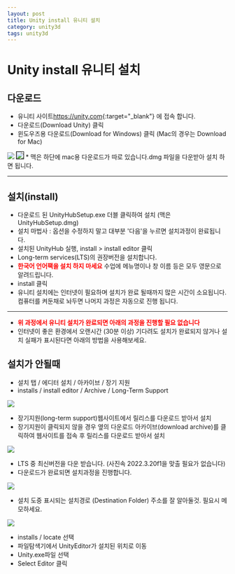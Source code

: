 ```yaml
---
layout: post
title: Unity install 유니티 설치
category: unity3d
tags: unity3d
---
```


# Unity install 유니티 설치

## 다운로드
- 유니티 사이트<https://unity.com>{:target="_blank"} 에 접속 합니다.
- 다운로드(Download Unity) 클릭
- 윈도우즈용 다운로드(Download for Windows) 클릭 (Mac의 경우는 Download for Mac)

<img src="https://image.onethelab.com/resized/1709624724.jpg" />

<img style='border:solid 1px black;' src="https://image.onethelab.com/resized/1709860618.jpg" />
* 맥은 하단에 mac용 다운로드가 따로 있습니다.dmg 파일을 다운받아 설치 하면 됩니다.

---

## 설치(install)
- 다운로드 된 UnityHubSetup.exe 더블 클릭하여 설치 (맥은 UnityHubSetup.dmg)
- 설치 마법사 : 옵션을 수정하지 말고 대부분 '다음'을 누르면 설치과정이 완료됩니다.
- 설치된 UnityHub 실행, install > install editor 클릭
- Long-term services(LTS)의 권장버전을 설치합니다.
- <b style="color:red">한국어 언어팩을 설치 하지 마세요</b> 수업에 메뉴명이나 창 이름 등은 모두 영문으로 알려드립니다.
- install 클릭
- 유니티 설치에는 인터넷이 필요하며 설치가 완료 될때까지 많은 시간이 소요됩니다. 컴퓨터를 켜둔채로 놔두면 나머지 과정은 자동으로 진행 됩니다.

---

- <b style="color:red"> 위 과정에서 유니티 설치가 완료되면 아래의 과정을 진행할 필요 없습니다</b>
- 인터넷이 좋은 환경에서 오랜시간 (30분 이상) 기다려도 설치가 완료되지 않거나 설치 실패가 표시된다면 아래의 방법을 사용해보세요.

## 설치가 안될때
- 설치 탭 / 에디터 설치 / 아카이브 / 장기 지원
- installs / install editor / Archive / Long-Term Support

<img src="https://image.onethelab.com/resized/1709624766.jpg" />

- 장기지원(long-term support)웹사이트에서 릴리스를 다운로드 받아서 설치
- 장기지원이 클릭되지 않을 경우 옆의 다운로드 아카이브(download archive)를 클릭하여 웹사이트를 접속 후 릴리스를 다운로드 받아서 설치

<img src="https://image.onethelab.com/resized/1709624774.jpg" />

- LTS 중 최신버전을 다운 받습니다. (사진속 2022.3.20f1을 맞출 필요가 없습니다)
- 다운로드가 완료되면 설치과정을 진행합니다.

<img src="https://image.onethelab.com/resized/1709624780.jpg" />

- 설치 도중 표시되는 설치경로 (Destination Folder) 주소를 잘 알아둘것. 필요시 메모하세요.

<img src="https://image.onethelab.com/resized/1709624787.jpg" />

- installs / locate 선택
- 파일탐색기에서 UnityEditor가 설치된 위치로 이동
- Unity.exe파일 선택
- Select Editor 클릭
